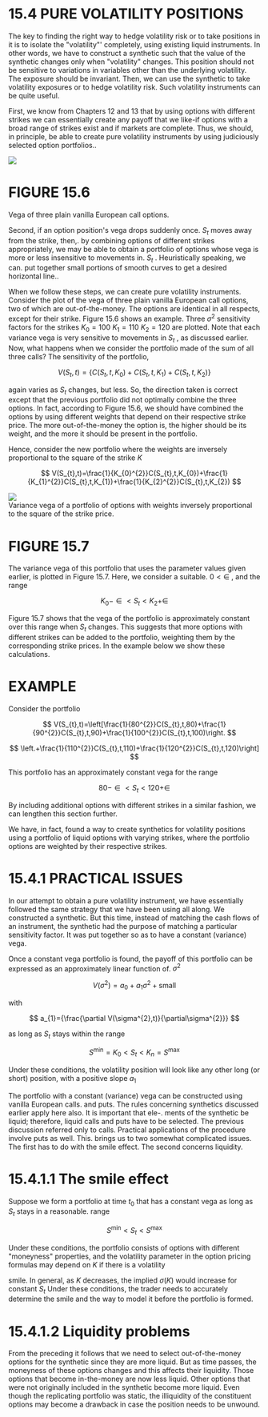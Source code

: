 # 15.4 PURE VOLATILITY POSITIONS  

The key to finding the right way to hedge volatility risk or to take positions in it is to isolate the "volatility"' completely, using existing liquid instruments. In other words, we have to construct a synthetic such that the value of the synthetic changes only when "volatility" changes. This position should not be sensitive to variations in variables other than the underlying volatility. The exposure should be invariant. Then, we can use the synthetic to take volatility exposures or to hedge volatility risk. Such volatility instruments can be quite useful.  

First, we know from Chapters 12 and 13 that by using options with different strikes we can essentially create any payoff that we like-if options with a broad range of strikes exist and if markets are complete. Thus, we should, in principle, be able to create pure volatility instruments by using judiciously selected option portfolios..  

![](images/bcd5e284bad6082c08783036fa601e138279961fb2321234d6e1c792e48fe5d9.jpg)  

# FIGURE 15.6  

Vega of three plain vanilla European call options.  

Second, if an option position's vega drops suddenly once. $S_{t}$ moves away from the strike, then,. by combining options of different strikes appropriately, we may be able to obtain a portfolio of options whose vega is more or less insensitive to movements in. $S_{t}$ . Heuristically speaking, we can. put together small portions of smooth curves to get a desired horizontal line..  

When we follow these steps, we can create pure volatility instruments. Consider the plot of the vega of three plain vanilla European call options, two of which are out-of-the-money. The options are identical in all respects, except for their strike. Figure 15.6 shows an example. Three $\sigma^{2}$ sensitivity factors for the strikes $K_{0}=100$ $K_{1}=110$ $K_{2}=120$ are plotted. Note that each variance vega is very sensitive to movements in $S_{t}$ , as discussed earlier. Now, what happens when we consider the portfolio made of the sum of all three calls? The sensitivity of the portfolio,  

$$
V(S_{t},t)=\{C(S_{t},t,K_{0})+C(S_{t},t,K_{1})+C(S_{t},t,K_{2})\}
$$  

again varies as $S_{t}$ changes, but less. So, the direction taken is correct except that the previous portfolio did not optimally combine the three options. In fact, according to Figure 15.6, we should have combined the options by using different weights that depend on their respective strike price. The more out-of-the-money the option is, the higher should be its weight, and the more it should be present in the portfolio.  

Hence, consider the new portfolio where the weights are inversely proportional to the square of the strike $K$  

$$
V(S_{t},t)=\frac{1}{K_{0}^{2}}C(S_{t},t,K_{0})+\frac{1}{K_{1}^{2}}C(S_{t},t,K_{1})+\frac{1}{K_{2}^{2}}C(S_{t},t,K_{2})
$$  

![](images/68e9db1b8941c79aee8e7e3f508893b8cd5676a07e5125c878d190e8d8210855.jpg)  
Variance vega of a portfolio of options with weights inversely proportional to the square of the strike price.  

# FIGURE 15.7  

The variance vega of this portfolio that uses the parameter values given earlier, is plotted in Figure 15.7. Here, we consider a suitable. $0<\in$ , and the range  

$$
K_{0}-\in<S_{t}<K_{2}+\in
$$  

Figure 15.7 shows that the vega of the portfolio is approximately constant over this range when $S_{t}$ changes. This suggests that more options with different strikes can be added to the portfolio, weighting them by the corresponding strike prices. In the example below we show these calculations.  

# EXAMPLE  

Consider the portfolio  

$$
V(S_{t},t)=\left[\frac{1}{80^{2}}C(S_{t},t,80)+\frac{1}{90^{2}}C(S_{t},t,90)+\frac{1}{100^{2}}C(S_{t},t,100)\right.
$$  

$$
\left.+\frac{1}{110^{2}}C(S_{t},t,110)+\frac{1}{120^{2}}C(S_{t},t,120)\right]
$$  

This portfolio has an approximately constant vega for the range  

$$
80-\in{<S}_{t}<120+\in
$$  

By including additional options with different strikes in a similar fashion, we can lengthen this section further.  

We have, in fact, found a way to create synthetics for volatility positions using a portfolio of liquid options with varying strikes, where the portfolio options are weighted by their respective strikes.  

# 15.4.1 PRACTICAL ISSUES  

In our attempt to obtain a pure volatility instrument, we have essentially followed the same strategy that we have been using all along. We constructed a synthetic. But this time, instead of matching the cash flows of an instrument, the synthetic had the purpose of matching a particular sensitivity factor. It was put together so as to have a constant (variance) vega.  

Once a constant vega portfolio is found, the payoff of this portfolio can be expressed as an approximately linear function of. $\sigma^{2}$  

$$
V(\sigma^{2})=a_{0}+a_{1}\sigma^{2}+\mathrm{small}
$$  

with  

$$
a_{1}={\frac{\partial V(\sigma^{2},t)}{\partial\sigma^{2}}}
$$  

as long as $S_{t}$ stays within the range  

$$
S^{\operatorname*{min}}=K_{0}<S_{t}<K_{n}=S^{\operatorname*{max}}
$$  

Under these conditions, the volatility position will look like any other long (or short) position, with a positive slope $a_{1}$  

The portfolio with a constant (variance) vega can be constructed using vanilla European calls. and puts. The rules concerning synthetics discussed earlier apply here also. It is important that ele-. ments of the synthetic be liquid; therefore, liquid calls and puts have to be selected. The previous discussion referred only to calls. Practical applications of the procedure involve puts as well. This. brings us to two somewhat complicated issues. The first has to do with the smile effect. The second concerns liquidity.  

# 15.4.1.1 The smile effect  

Suppose we form a portfolio at time $t_{0}$ that has a constant vega as long as $S_{t}$ stays in a reasonable. range  

$$
S^{\operatorname*{min}}<S_{t}<S^{\operatorname*{max}}
$$  

Under these conditions, the portfolio consists of options with different "moneyness" properties, and the volatility parameter in the option pricing formulas may depend on $K$ if there is a volatility  

smile. In general, as $K$ decreases, the implied $\sigma(K)$ would increase for constant $S_{t}$ Under these conditions, the trader needs to accurately determine the smile and the way to model it before the portfolio is formed.  

# 15.4.1.2 Liquidity problems  

From the preceding it follows that we need to select out-of-the-money options for the synthetic since they are more liquid. But as time passes, the moneyness of these options changes and this affects their liquidity. Those options that become in-the-money are now less liquid. Other options that were not originally included in the synthetic become more liquid. Even though the replicating portfolio was static, the illiquidity of the constituent options may become a drawback in case the position needs to be unwound.  
